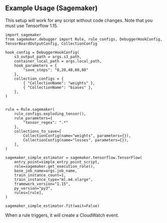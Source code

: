 ## Example Usage (Sagemaker)
This setup will work for any script without code changes. Note that you must use Tensorflow 1.15.
```
import sagemaker
from sagemaker.debugger import Rule, rule_configs, DebuggerHookConfig, TensorBoardOutputConfig, CollectionConfig

hook_config = DebuggerHookConfig(
    s3_output_path = args.s3_path,
    container_local_path = args.local_path,
    hook_parameters = {
        "save_steps": "0,20,40,60,80"
    },
    collection_configs = {
        { "CollectionName": "weights" },
        { "CollectionName": "biases" },
    },
)


rule = Rule.sagemaker(
    rule_configs.exploding_tensor(),
    rule_parameters={
        "tensor_regex": ".*"
    },
    collections_to_save=[
        CollectionConfig(name="weights", parameters={}),
        CollectionConfig(name="losses", parameters={}),
    ],
)

sagemaker_simple_estimator = sagemaker.tensorflow.TensorFlow(
    entry_point=simple_entry_point_script,
    role=sagemaker.get_execution_role(),
    base_job_name=args.job_name,
    train_instance_count=1,
    train_instance_type="ml.m4.xlarge",
    framework_version="1.15",
    py_version="py3",
    rules=[rule],
)

sagemaker_simple_estimator.fit(wait=False)
```

When a rule triggers, it will create a CloudWatch event.
